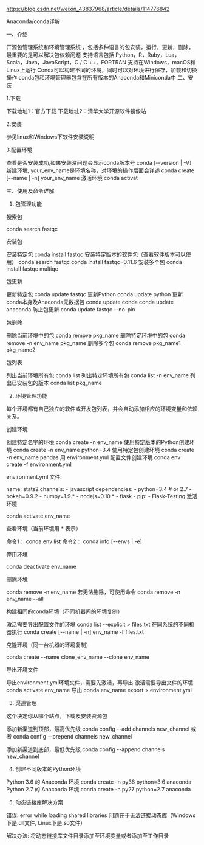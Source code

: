 https://blog.csdn.net/weixin_43837968/article/details/114776842

Anaconda/conda详解

一、介绍

开源包管理系统和环境管理系统 ，包括多种语言的包安装，运行，更新，删除，最重要的是可以解决包依赖问题
支持语言包括 Python，R，Ruby，Lua，Scala，Java，JavaScript，C / C ++，FORTRAN
支持在Windows，macOS和Linux上运行
Conda可以构建不同的环境，同时可以对环境进行保存，加载和切换操作
conda包和环境管理器包含在所有版本的Anaconda和Miniconda中
二、安装

1.下载

下载地址1：官方下载
下载地址2：清华大学开源软件镜像站

2.安装

参见linux和Windows下软件安装说明

3.配置环境

查看是否安装成功,如果安装没问题会显示conda版本号
conda [--version | -V]
新建环境, your_env_name是环境名称，对环境的操作后面会详述
conda create [--name | -n] your_env_name
激活环境
conda activat

三、使用及命令详解

1. 包管理功能

搜索包

conda search fastqc

安装包

安装特定包
conda install fastqc
安装特定版本的软件包（查看软件版本可以使用）
conda search fastqc
conda install fastqc=0.11.6
安装多个包
conda install fastqc multiqc

包更新

更新特定包
conda update fastqc
更新Python
conda update python
更新conda本身及Anaconda元数据包
conda update conda
conda update anaconda
防止包更新
conda update fastqc --no-pin

包删除

删除当前环境中的包
conda remove pkg_name
删除特定环境中的包
conda remove -n env_name pkg_name
删除多个包
conda remove pkg_name1 pkg_name2

包列表

列出当前环境所有包
conda list
列出特定环境所有包
conda list -n env_name
列出已安装包的版本
conda list pkg_name

2. 环境管理功能

每个环境都有自己独立的软件或开发包列表，并会自动添加相应的环境变量和依赖关系。

创建环境

创建特定名字的环境
conda create -n env_name
使用特定版本的Python创建环境
conda create -n env_name python=3.4
使用特定包创建环境
conda create -n env_name pandas
用 environment.yml 配置文件创建环境
conda env create -f environment.yml

environment.yml 文件:

name: stats2 channels: - javascript dependencies: - python=3.4 # or 2.7 - bokeh=0.9.2 - numpy=1.9.* - nodejs=0.10.* - flask - pip: - Flask-Testing
激活环境

conda activate env_name

查看环境（当前环境用 * 表示）

命令1：
conda env list
命令2：
conda info [--envs | -e]

停用环境

conda deactivate env_name

删除环境

conda remove -n env_name
若无法删除，可使用命令
conda remove -n env_name --all

构建相同的conda环境（不同机器间的环境复制）

激活需要导出配置文件的环境
conda list --explicit > files.txt
在同系统的不同机器执行
conda create [--name | -n] env_name -f files.txt

克隆环境（同一台机器的环境复制)

conda create --name clone_env_name --clone env_name

导出环境文件

导出environment.yml环境文件，需要先激活，再导出
激活需要导出文件的环境
conda activate env_name
导出
conda env_name export > environment.yml

3. 渠道管理

这个决定你从哪个站点，下载及安装资源包

添加新渠道到顶部，最高优先级
conda config --add channels new_channel
或者
conda config --prepend channels new_channel

添加新渠道到底部，最低优先级
conda config --append channels new_channel

4. 创建不同版本的Python环境

Python 3.6 的 Anaconda 环境
conda create -n py36 python=3.6 anaconda
Python 2.7 的 Anaconda 环境
conda create -n py27 python=2.7 anaconda

5. 动态链接库解决方案

错误: error while loading shared libraries
问题在于无法链接动态库（Windows下是.dll文件, Linux下是.so文件）

解决办法:
将动态链接库文件目录添加至环境变量或者添加至工作目录